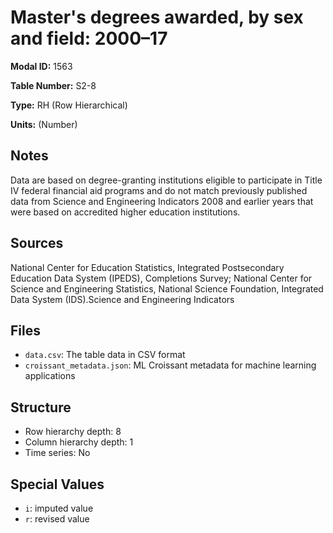 # Master's degrees awarded, by sex and field: 2000&#8211;17

**Modal ID:** 1563

**Table Number:** S2-8

**Type:** RH (Row Hierarchical)

**Units:** (Number)

## Notes

Data are based on degree-granting institutions eligible to participate in Title IV federal financial aid programs and do not match previously published data from Science and Engineering Indicators 2008 and earlier years that were based on accredited higher education institutions.

## Sources

National Center for Education Statistics, Integrated Postsecondary Education Data System (IPEDS), Completions Survey; National Center for Science and Engineering Statistics, National Science Foundation, Integrated Data System (IDS).Science and Engineering Indicators

## Files

- `data.csv`: The table data in CSV format
- `croissant_metadata.json`: ML Croissant metadata for machine learning applications

## Structure

- Row hierarchy depth: 8
- Column hierarchy depth: 1
- Time series: No

## Special Values

- `i`: imputed value
- `r`: revised value
